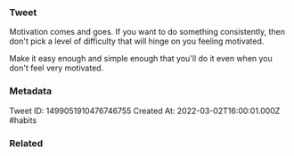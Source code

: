 ### Tweet
Motivation comes and goes. If you want to do something consistently, then don't pick a level of difficulty that will hinge on you feeling motivated. 

Make it easy enough and simple enough that you'll do it even when you don't feel very motivated.

### Metadata
Tweet ID: 1499051910476746755
Created At: 2022-03-02T16:00:01.000Z
#habits 

### Related

